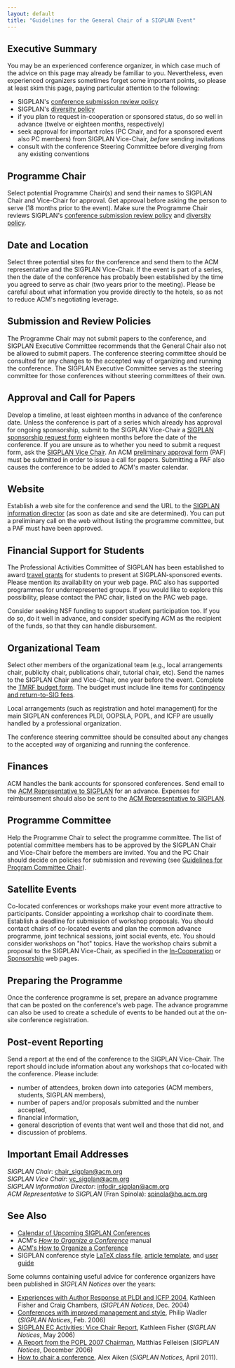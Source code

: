 ```yaml
---
layout: default
title: "Guidelines for the General Chair of a SIGPLAN Event"
---
```

Executive Summary
-----------------

You may be an experienced conference organizer, in which case much of
the advice on this page may already be familiar to you. Nevertheless,
even experienced organizers sometimes forget some important points, so
please at least skim this page, paying particular attention to the following:

- SIGPLAN's [conference submission review policy](Resources/Policies/Review) 
- SIGPLAN's [diversity policy](Resources/Policies/Diversity)
- if you plan to request in-cooperation or sponsored status, do so well in advance (twelve or eighteen months, respectively)
- seek approval for important roles (PC Chair, and for a sponsored event also PC members) from SIGPLAN Vice-Chair, *before* sending invitations
- consult with the conference Steering Committee before diverging from any existing conventions

Programme Chair
---------------

Select potential Programme Chair(s) and send their names to SIGPLAN
Chair and Vice-Chair for approval. Get approval before asking the
person to serve (18 months prior to the event). Make sure the
Programme Chair reviews SIGPLAN's [conference submission review
policy](Resources/Policies/Review) and [diversity
policy](Resources/Policies/Diversity).

Date and Location
-----------------

Select three potential sites for the conference and send them to the
ACM representative and the SIGPLAN Vice-Chair. If the event is part of
a series, then the date of the conference has probably been
established by the time you agreed to serve as chair (two years prior
to the meeting). Please be careful about what information you provide
directly to the hotels, so as not to reduce ACM's negotiating
leverage.

Submission and Review Policies
------------------------------

The Programme Chair may not submit papers to the conference, and
SIGPLAN Executive Committee recommends that
the General Chair also not be allowed to submit papers. 
The conference steering committee should be consulted for any
changes to the accepted way of organizing and running the
conference. The SIGPLAN Executive Committee serves as the steering
committee for those conferences without steering
committees of their own.

Approval and Call for Papers
----------------------------

Develop a timeline, at least eighteen months in advance of the conference date.
Unless the conference is part of a series which already has approval
for ongoing sponsorship, submit to the SIGPLAN Vice-Chair a [SIGPLAN
sponsorship request form](Resources/Proposals/Sponsored) eighteen months
before the date of the conference. If you are unsure as to whether you
need to submit a request form, ask the [SIGPLAN Vice
Chair](mailto:vc_sigplan@acm.org?subject=SIGPLAN%20Sponsorship).  An
ACM [preliminary approval
form](http://www.acm.org/sigs/volunteer_resources/prelimpage) (PAF)
must be submitted in order to issue a call for papers.  Submitting a
PAF also causes the conference to be added to ACM's master calendar.

Website
-------

Establish a web site for the conference and send the URL to the
[SIGPLAN information
director](mailto:infodir_sigplan@acm.org?subject=Conference%20Information)
(as soon as date and site are determined). You can put a preliminary
call on the web without listing the programme committee, but a PAF
must have been approved.

Financial Support for Students
----------------------------------

The Professional Activities Committee of SIGPLAN has been established
to award [travel grants](PAC/Main) for students to present at
SIGPLAN-sponsored events. Please mention its availability on your web
page.  PAC also has supported programmes for underrepresented
groups. If you would like to explore this possibility, please contact
the PAC chair, listed on the PAC web page.

Consider seeking NSF funding to support student participation too. If
you do so, do it well in advance, and consider specifying ACM as the
recipient of the funds, so that they can handle disbursement.

Organizational Team
-------------------

Select other members of the organizational team (e.g., local
arrangements chair, publicity chair, publications chair, tutorial
chair, etc). Send the names to the SIGPLAN Chair and Vice-Chair,
one year before the event.  Complete the [TMRF budget
form](http://www.acm.org/sig_volunteer_info/conference_manual/sponstmrfpage.htm).
The budget must include line items for [contingency and return-to-SIG
fees](Resources/Guidelines/Budget).

Local arrangements (such as registration and hotel management) for the
main SIGPLAN conferences PLDI, OOPSLA, POPL, and ICFP are usually
handled by a professional organization.

The conference steering committee should be consulted about any
changes to the accepted way of organizing and running the
conference.  

Finances
--------

ACM handles the bank accounts for sponsored conferences. Send email to
the [ACM Representative to SIGPLAN](mailto:spinola@hq.acm.org?subject=Conference%20advance)
for an advance. Expenses for reimbursement should also be sent to
the
[ACM Representative to SIGPLAN](mailto:spinola@hq.acm.org?subject=Conference%20expenses).

Programme Committee
-------------------

Help the Programme Chair to select the programme committee. The list
of potential committee members has to be approved by the SIGPLAN Chair
and Vice-Chair before the members are invited. You and the PC Chair
should decide on policies for submission and revewing (see
[Guidelines for Program Committee Chair](Resources/Guidelines/ProChair)).

Satellite Events
----------------

Co-located conferences or workshops make your event more attractive to
participants.  Consider appointing a workshop chair to coordinate
them. Establish a deadline for submission of workshop proposals. You
should contact chairs of co-located events and plan the common advance
programme, joint technical sessions, joint social events, etc. You
should consider workshops on "hot" topics. Have the workshop chairs
submit a proposal to the SIGPLAN Vice-Chair, as specified in the
[In-Cooperation](Resources/Proposals/Cooperated) or
[Sponsorship](Resources/Proposals/Sponsored) 
web pages.

Preparing the Programme
-----------------------

Once the conference programme is set, prepare an advance programme that
can be posted on the conference's web page. The advance programme can
also be used to create a schedule of events to be
handed out at the on-site conference registration.  

Post-event Reporting
--------------------

Send a report at the end of the conference to the SIGPLAN 
Vice-Chair. The report should include information about any
workshops that co-located with the conference. Please include:

-   number of attendees, broken down into categories (ACM
    members, students, SIGPLAN members),
-   number of papers and/or proposals submitted and the number
    accepted,
-   financial information,
-   general description of events that went well and those that did
    not, and
-   discussion of problems.

Important Email Addresses
-------------------------

_SIGPLAN Chair_:
[chair\_sigplan@acm.org](mailto:chair_sigplan@acm.org)  
_SIGPLAN Vice Chair_:
[vc\_sigplan@acm.org](mailto:vc_sigplan@acm.org)  
_SIGPLAN Information Director_:
[infodir\_sigplan@acm.org](mailto:infodir_sigplan@acm.org?subject=Conference%20Information)  
_ACM Representative to SIGPLAN_ (Fran Spinola):
[spinola@hq.acm.org](mailto:spinola@hq.acm.org)

See Also
--------

-   [Calendar of Upcoming SIGPLAN Conferences](http://campus.acm.org/calendar/index.cfm?Sponsor=SIGPLAN)
- ACM's *[How to Organize a Conference](http://www.acm.org/sigs/volunteer_resources/conference_manual/conference_manual-toc)* manual
- [ACM's How to Organize a Conference](http://www.acm.org/sig_volunteer_info/conference_manual/prelimpage.htm)
- SIGPLAN conference style [LaTeX class file](http://www.sigplan.org/drupal6/sites/default/files/Author/sigplanconf.cls),
  [article template](http://www.sigplan.org/drupal6/sites/default/files/Author/sigplanconf-template.tex), and
  [user guide](http://www.sigplan.org/drupal6/sites/default/files/Author/sigplanconf-guide.pdf)


Some columns containing useful advice for conference organizers have
been published in _SIGPLAN Notices_ over the years:

-   [Experiences with Author Response at PLDI and ICFP 2004](http://portalparts.acm.org/1060000/1052883/fm/frontmatter.pdf),
        Kathleen Fisher and Craig Chambers, (*SIGPLAN Notices*, Dec. 2004)
-   [Conferences with improved management and style](http://portalparts.acm.org/1140000/1137933/fm/frontmatter.pdf),
        Philip Wadler (*SIGPLAN Notices*, Feb. 2006)
-   [SIGPLAN EC Activities: Vice Chair Report](http://portalparts.acm.org/1150000/1149982/fm/frontmatter.pdf),
        Kathleen Fisher (*SIGPLAN Notices*, May 2006)
-   [A Report from the POPL 2007 Chairman](http://portalparts.acm.org/1230000/1229493/fm/frontmatter.pdf),
        Matthias Felleisen (*SIGPLAN Notices*, December 2006)
-   [How to chair a conference](http://portalparts.acm.org/1990000/1988042/fm/frontmatter.pdf), Alex Aiken (*SIGPLAN Notices*, April 2011).  
